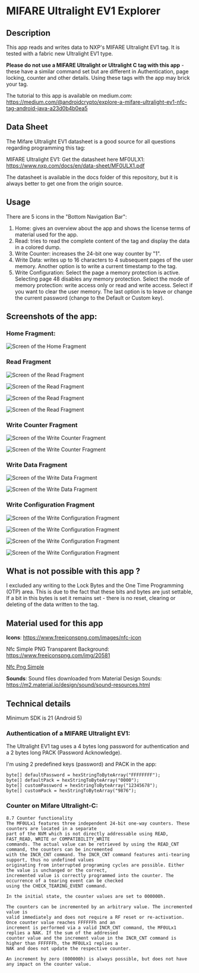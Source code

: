# MIFARE Ultralight EV1 Explorer

## Description

This app reads and writes data to NXP's MIFARE Ultralight EV1 tag. It is tested with a fabric new Ultralight EV1 type.

**Please do not use a MIFARE Ultralight or Ultralight C tag with this app** - these have a similar command set but are different 
in Authentication, page locking, counter and other details. Using these tags with the app may brick your tag.

The tutorial to this app is available on medium.com: https://medium.com/@androidcrypto/explore-a-mifare-ultralight-ev1-nfc-tag-android-java-a23d0b4b0ea5

## Data Sheet

The Mifare Ultralight EV1 datasheet is a good source for all questions regarding programming this tag:

MIFARE Ultralight EV1: Get the datasheet here MF0ULX1: https://www.nxp.com/docs/en/data-sheet/MF0ULX1.pdf

The datasheet is available in the docs folder of this repository, but it is always better to get one from the origin source.

## Usage

There are 5 icons in the "Bottom Navigation Bar":

1) Home: gives an overview about the app and shows the license terms of material used for the app.
2) Read: tries to read the complete content of the tag and display the data in a colored dump.
3) Write Counter: increases the 24-bit one way counter by "1".
4) Write Data: writes up to 16 characters to 4 subsequent pages of the user memory. Another option is to write a current timestamp to the tag.
5) Write Configuration: Select the page a memory protection is active. Selecting page 48 disables any memory protection. Select the mode of memory protection: write access only or read and write access. Select if you want to clear the user memory. The last option is to leave or change the current password (change to the Default or Custom key).

## Screenshots of the app:

### Home Fragment:

![Screen of the Home Fragment](screenshots/small/app_home_01.png)

### Read Fragment

![Screen of the Read Fragment](screenshots/small/app_read_01.png)

![Screen of the Read Fragment](screenshots/small/app_read_02.png)

![Screen of the Read Fragment](screenshots/small/app_read_03.png)

![Screen of the Read Fragment](screenshots/small/app_read_04.png)

### Write Counter Fragment

![Screen of the Write Counter Fragment](screenshots/small/app_write_counter_01.png)

![Screen of the Write Counter Fragment](screenshots/small/app_write_counter_02.png)

### Write Data Fragment

![Screen of the Write Data Fragment](screenshots/small/app_write_01.png)

![Screen of the Write Data Fragment](screenshots/small/app_write_02.png)

### Write Configuration Fragment

![Screen of the Write Configuration Fragment](screenshots/small/app_write_configuration_01.png)

![Screen of the Write Configuration Fragment](screenshots/small/app_write_configuration_02.png)

![Screen of the Write Configuration Fragment](screenshots/small/app_write_configuration_03.png)

![Screen of the Write Configuration Fragment](screenshots/small/app_write_configuration_04.png)

## What is not possible with this app ?

I excluded any writing to the Lock Bytes and the One Time Programming (OTP) area. This is due to the fact that 
these bits and bytes are just settable, If a bit in this bytes is set it remains set - there is no reset, 
clearing or deleting of the data written to the tag.

## Material used for this app

**Icons**: https://www.freeiconspng.com/images/nfc-icon

Nfc Simple PNG Transparent Background: https://www.freeiconspng.com/img/20581

<a href="https://www.freeiconspng.com/img/20581">Nfc Png Simple</a>

**Sounds**: Sound files downloaded from Material Design Sounds: https://m2.material.io/design/sound/sound-resources.html 

## Technical details

Minimum SDK is 21 (Android 5)

### Authentication of a MIFARE Ultralight EV1:

The Ultralight EV1 tag uses a 4 bytes long password for authentication and a 2 bytes long PACK (Password Acknowledge). 

I'm using 2 predefined keys (password) and PACK in the app:

```plaintext
byte[] defaultPassword = hexStringToByteArray("FFFFFFFF");
byte[] defaultPack = hexStringToByteArray("0000");
byte[] customPassword = hexStringToByteArray("12345678");
byte[] customPack = hexStringToByteArray("9876");
```

### Counter on Mifare Ultralight-C:
```plaintext
8.7 Counter functionality
The MF0ULx1 features three independent 24-bit one-way counters. These counters are located in a separate 
part of the NVM which is not directly addressable using READ, FAST_READ, WRITE or COMPATIBILITY_WRITE 
commands. The actual value can be retrieved by using the READ_CNT command, the counters can be incremented
with the INCR_CNT command. The INCR_CNT command features anti-tearing support, thus no undefined values 
originating from interrupted programing cycles are possible. Either the value is unchanged or the correct, 
incremented value is correctly programmed into the counter. The occurrence of a tearing event can be checked 
using the CHECK_TEARING_EVENT command.

In the initial state, the counter values are set to 000000h.

The counters can be incremented by an arbitrary value. The incremented value is
valid immediately and does not require a RF reset or re-activation. Once counter value reaches FFFFFFh and an 
increment is performed via a valid INCR_CNT command, the MF0ULx1 replies a NAK. If the sum of the addressed 
counter value and the increment value in the INCR_CNT command is higher than FFFFFFh, the MF0ULx1 replies a 
NAK and does not update the respective counter.

An increment by zero (000000h) is always possible, but does not have any impact on the counter value.
```
